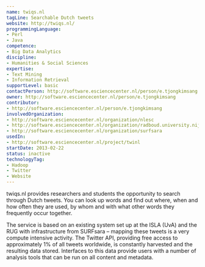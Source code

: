 ```yaml
---
name: twiqs.nl
tagLine: Searchable Dutch tweets
website: http://twiqs.nl/
programmingLanguage:
- Perl
- Java
competence:
- Big Data Analytics
discipline:
- Humanities & Social Sciences
expertise:
- Text Mining
- Information Retrieval
supportLevel: basic
contactPerson: http://software.esciencecenter.nl/person/e.tjongkimsang
owner: http://software.esciencecenter.nl/person/e.tjongkimsang
contributor:
- http://software.esciencecenter.nl/person/e.tjongkimsang
involvedOrganization:
- http://software.esciencecenter.nl/organization/nlesc
- http://software.esciencecenter.nl/organization/radboud.university.nijmegen
- http://software.esciencecenter.nl/organization/surfsara
usedIn:
- http://software.esciencecenter.nl/project/twinl
startDate: 2013-02-22
status: inactive
technologyTag:
- Hadoop
- Twitter
- Website
---
```

twiqs.nl provides researchers and students the opportunity to search through Dutch tweets. You can look up words and find out where, when and how often they are used, by whom and with what other words they frequently occur together.

The service is based on an existing system set up at the ISLA (UvA) and the RUG with infrastructure from SURFsara – mapping these tweets is a very compute intensive activity. The Twitter API, providing free access to approximately 1% of all tweets worldwide, is constantly harvested and the resulting data stored. Interfaces to this data provide users with a number of analysis tools that can be run on all content and metadata.
